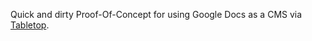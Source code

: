 Quick and dirty Proof-Of-Concept for using Google Docs as a CMS via [Tabletop](https://github.com/jsoma/tabletop). 

